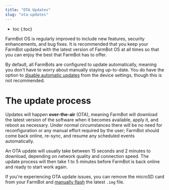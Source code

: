 ```yaml
---
title: "OTA Updates"
slug: "ota-updates"
---
```


* toc
{:toc}

FarmBot OS is regularly improved to include new features, security enhancements, and bug fixes. It is recommended that you keep your FarmBot updated with the latest version of FarmBot OS at all times so that you can enjoy the best that FarmBot has to offer.

By default, all FarmBots are configured to update automatically, meaning you don't have to worry about manually staying up-to-date. You do have the option to [disable automatic updates](doc:device-settings#section-farmbot-os-auto-update) from the device settings, though this is not recommended.

# The update process
Updates will happen **over-the-air** (OTA), meaning FarmBot will download the latest version of the software when it becomes available, apply it, and reboot as necessary. Under normal circumstances there will be no need for reconfiguration or any manual effort required by the user; FarmBot should come back online, re-sync, and resume any scheduled events automatically.

An OTA update will usually take between 15 seconds and 2 minutes to download, depending on network quality and connection speed. The update process will then take 1 to 5 minutes before FarmBot is back online and ready to start work again.

If you're experiencing OTA update issues, you can remove the microSD card from your FarmBot and [manually flash](doc:farmbot-os#section-installing-farmbot-os) the latest `.img` file.
